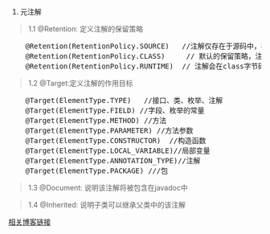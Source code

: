 1. 元注解
    
>    1.1 @Retention: 定义注解的保留策略  

    
<pre>
    @Retention(RetentionPolicy.SOURCE)   //注解仅存在于源码中，在class字节码文件中不包含
    @Retention(RetentionPolicy.CLASS)     // 默认的保留策略，注解会在class字节码文件中存在，但运行时无法获得，
    @Retention(RetentionPolicy.RUNTIME)  // 注解会在class字节码文件中存在，在运行时可以通过反射获取到
</pre>  
 
>   1.2 @Target:定义注解的作用目标


<pre>
    @Target(ElementType.TYPE)   //接口、类、枚举、注解
    @Target(ElementType.FIELD) //字段、枚举的常量
    @Target(ElementType.METHOD) //方法
    @Target(ElementType.PARAMETER) //方法参数
    @Target(ElementType.CONSTRUCTOR)  //构造函数
    @Target(ElementType.LOCAL_VARIABLE)//局部变量
    @Target(ElementType.ANNOTATION_TYPE)//注解
    @Target(ElementType.PACKAGE) ///包   
</pre>

>   1.3 @Document: 说明该注解将被包含在javadoc中

>   1.4 @Inherited: 说明子类可以继承父类中的该注解

[相关博客链接](http://www.cnblogs.com/xd502djj/archive/2012/07/26/2610040.html)